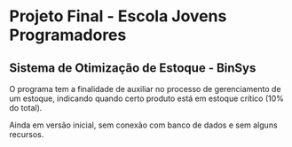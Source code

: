 # Projeto Final - Escola Jovens Programadores

## Sistema de Otimização de Estoque - BinSys

O programa tem a finalidade de auxiliar no processo de gerenciamento de um estoque, indicando quando certo produto está em estoque crítico (10% do total).

Ainda em versão inicial, sem conexão com banco de dados e sem alguns recursos.
